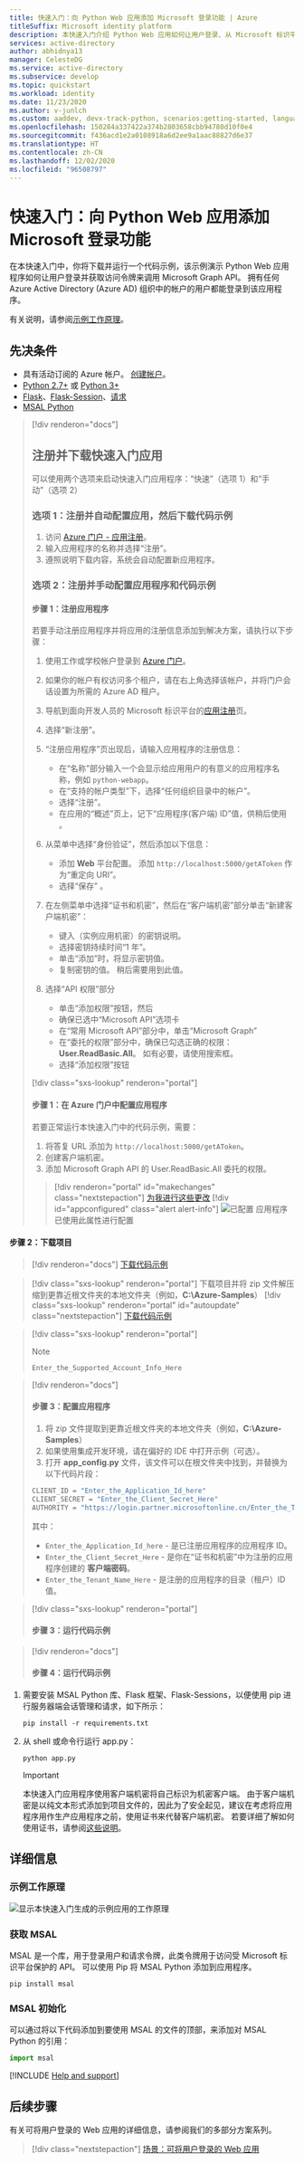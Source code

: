 ```yaml
---
title: 快速入门：向 Python Web 应用添加 Microsoft 登录功能 | Azure
titleSuffix: Microsoft identity platform
description: 本快速入门介绍 Python Web 应用如何让用户登录、从 Microsoft 标识平台获取访问令牌以及调用 Microsoft Graph API。
services: active-directory
author: abhidnya13
manager: CelesteDG
ms.service: active-directory
ms.subservice: develop
ms.topic: quickstart
ms.workload: identity
ms.date: 11/23/2020
ms.author: v-junlch
ms.custom: aaddev, devx-track-python, scenarios:getting-started, languages:Python
ms.openlocfilehash: 150284a337422a374b2803658cbb94780d10f0e4
ms.sourcegitcommit: f436acd1e2a0108918a6d2ee9a1aac88827d6e37
ms.translationtype: HT
ms.contentlocale: zh-CN
ms.lasthandoff: 12/02/2020
ms.locfileid: "96508797"
---
```

# <a name="quickstart-add-sign-in-with-microsoft-to-a-python-web-app"></a>快速入门：向 Python Web 应用添加 Microsoft 登录功能

在本快速入门中，你将下载并运行一个代码示例，该示例演示 Python Web 应用程序如何让用户登录并获取访问令牌来调用 Microsoft Graph API。 拥有任何 Azure Active Directory (Azure AD) 组织中的帐户的用户都能登录到该应用程序。

有关说明，请参阅[示例工作原理](#how-the-sample-works)。

## <a name="prerequisites"></a>先决条件

- 具有活动订阅的 Azure 帐户。 [创建帐户](https://www.microsoft.com/china/azure/index.html?fromtype=cn)。
- [Python 2.7+](https://www.python.org/downloads/release/python-2713) 或 [Python 3+](https://www.python.org/downloads/release/python-364/)
- [Flask](http://flask.pocoo.org/)、[Flask-Session](https://pypi.org/project/Flask-Session/)、[请求](https://requests.kennethreitz.org/en/master/)
- [MSAL Python](https://github.com/AzureAD/microsoft-authentication-library-for-python)

> [!div renderon="docs"]
>
> ## <a name="register-and-download-your-quickstart-app"></a>注册并下载快速入门应用
>
> 可以使用两个选项来启动快速入门应用程序：“快速”（选项 1）和“手动”（选项 2）
>
> ### <a name="option-1-register-and-auto-configure-your-app-and-then-download-your-code-sample"></a>选项 1：注册并自动配置应用，然后下载代码示例
>
> 1. 访问 [Azure 门户 - 应用注册](https://portal.azure.cn/#blade/Microsoft_AAD_RegisteredApps/applicationsListBlade/quickStartType/PythonQuickstartPage/sourceType/docs)。
> 1. 输入应用程序的名称并选择“注册”。
> 1. 遵照说明下载内容，系统会自动配置新应用程序。
>
> ### <a name="option-2-register-and-manually-configure-your-application-and-code-sample"></a>选项 2：注册并手动配置应用程序和代码示例
>
> #### <a name="step-1-register-your-application"></a>步骤 1：注册应用程序
>
> 若要手动注册应用程序并将应用的注册信息添加到解决方案，请执行以下步骤：
>
> 1. 使用工作或学校帐户登录到 [Azure 门户](https://portal.azure.cn)。
> 1. 如果你的帐户有权访问多个租户，请在右上角选择该帐户，并将门户会话设置为所需的 Azure AD 租户。
> 1. 导航到面向开发人员的 Microsoft 标识平台的[应用注册](https://portal.azure.cn/#blade/Microsoft_AAD_IAM/ActiveDirectoryMenuBlade/RegisteredAppsPreview)页。
> 1. 选择“新注册”。
> 1. “注册应用程序”页出现后，请输入应用程序的注册信息：
>      - 在“名称”部分输入一个会显示给应用用户的有意义的应用程序名称，例如 `python-webapp`。
>      - 在“支持的帐户类型”下，选择“任何组织目录中的帐户”。 
>      - 选择“注册”。
>      - 在应用的“概述”页上，记下“应用程序(客户端) ID”值，供稍后使用 。
> 1. 从菜单中选择“身份验证”，然后添加以下信息：
>    - 添加 **Web** 平台配置。 添加 `http://localhost:5000/getAToken` 作为“重定向 URI”。
>    - 选择“保存” 。
> 1. 在左侧菜单中选择“证书和机密”，然后在“客户端机密”部分单击“新建客户端机密”：  
>
>      - 键入（实例应用机密）的密钥说明。
>      - 选择密钥持续时间“1 年”。
>      - 单击“添加”时，将显示密钥值。
>      - 复制密钥的值。 稍后需要用到此值。
> 1. 选择“API 权限”部分
>
>      - 单击“添加权限”按钮，然后
>      - 确保已选中“Microsoft API”选项卡
>      - 在“常用 Microsoft API”部分中，单击“Microsoft Graph”
>      - 在“委托的权限”部分中，确保已勾选正确的权限：**User.ReadBasic.All**。 如有必要，请使用搜索框。
>      - 选择“添加权限”按钮
>
> [!div class="sxs-lookup" renderon="portal"]
>
> #### <a name="step-1-configure-your-application-in-azure-portal"></a>步骤 1：在 Azure 门户中配置应用程序
>
> 若要正常运行本快速入门中的代码示例，需要：
>
> 1. 将答复 URL 添加为 `http://localhost:5000/getAToken`。
> 1. 创建客户端机密。
> 1. 添加 Microsoft Graph API 的 User.ReadBasic.All 委托的权限。
>
> > [!div renderon="portal" id="makechanges" class="nextstepaction"]
> > [为我进行这些更改]()
> > [!div id="appconfigured" class="alert alert-info"]
> > ![已配置](./media/quickstart-v2-aspnet-webapp/green-check.png) 应用程序已使用此属性进行配置

#### <a name="step-2-download-your-project"></a>步骤 2：下载项目
> [!div renderon="docs"]
> [下载代码示例](https://github.com/Azure-Samples/ms-identity-python-webapp/archive/master.zip)

> [!div class="sxs-lookup" renderon="portal"]
> 下载项目并将 zip 文件解压缩到更靠近根文件夹的本地文件夹（例如，**C:\Azure-Samples**）
> [!div class="sxs-lookup" renderon="portal" id="autoupdate" class="nextstepaction"]
> [下载代码示例](https://github.com/Azure-Samples/ms-identity-python-webapp/archive/master.zip)

> [!div class="sxs-lookup" renderon="portal"]
> > [!NOTE]
> > `Enter_the_Supported_Account_Info_Here`

> [!div renderon="docs"]
> #### <a name="step-3-configure-the-application"></a>步骤 3：配置应用程序
>
> 1. 将 zip 文件提取到更靠近根文件夹的本地文件夹（例如，**C:\Azure-Samples**）
> 1. 如果使用集成开发环境，请在偏好的 IDE 中打开示例（可选）。
> 1. 打开 **app_config.py** 文件，该文件可以在根文件夹中找到，并替换为以下代码片段：
>
> ```python
> CLIENT_ID = "Enter_the_Application_Id_here"
> CLIENT_SECRET = "Enter_the_Client_Secret_Here"
> AUTHORITY = "https://login.partner.microsoftonline.cn/Enter_the_Tenant_Name_Here"
> ```
> 其中：
>
> - `Enter_the_Application_Id_here` - 是已注册应用程序的应用程序 ID。
> - `Enter_the_Client_Secret_Here` - 是你在“证书和机密”中为注册的应用程序创建的 **客户端密码**。
> - `Enter_the_Tenant_Name_Here` - 是注册的应用程序的目录（租户）ID 值。

> [!div class="sxs-lookup" renderon="portal"]
> #### <a name="step-3-run-the-code-sample"></a>步骤 3：运行代码示例

> [!div renderon="docs"]
> #### <a name="step-4-run-the-code-sample"></a>步骤 4：运行代码示例

1. 需要安装 MSAL Python 库、Flask 框架、Flask-Sessions，以便使用 pip 进行服务器端会话管理和请求，如下所示：

    ```Shell
    pip install -r requirements.txt
    ```

2. 从 shell 或命令行运行 app.py：

    ```Shell
    python app.py
    ```
   > [!IMPORTANT]
   > 本快速入门应用程序使用客户端机密将自己标识为机密客户端。 由于客户端机密是以纯文本形式添加到项目文件的，因此为了安全起见，建议在考虑将应用程序用作生产应用程序之前，使用证书来代替客户端机密。 若要详细了解如何使用证书，请参阅[这些说明](./active-directory-certificate-credentials.md)。

## <a name="more-information"></a>详细信息

### <a name="how-the-sample-works"></a>示例工作原理
![显示本快速入门生成的示例应用的工作原理](./media/quickstart-v2-python-webapp/python-quickstart.svg)

### <a name="getting-msal"></a>获取 MSAL
MSAL 是一个库，用于登录用户和请求令牌，此类令牌用于访问受 Microsoft 标识平台保护的 API。
可以使用 Pip 将 MSAL Python 添加到应用程序。

```Shell
pip install msal
```

### <a name="msal-initialization"></a>MSAL 初始化
可以通过将以下代码添加到要使用 MSAL 的文件的顶部，来添加对 MSAL Python 的引用：

```Python
import msal
```

[!INCLUDE [Help and support](../../../includes/active-directory-develop-help-support-include.md)]

## <a name="next-steps"></a>后续步骤

有关可将用户登录的 Web 应用的详细信息，请参阅我们的多部分方案系列。

> [!div class="nextstepaction"]
> [场景：可将用户登录的 Web 应用](scenario-web-app-sign-user-overview.md)

